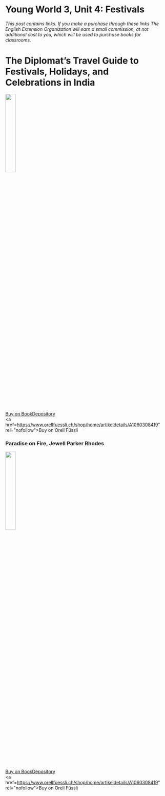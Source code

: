 # Young World 3, Unit 4: Festivals
*This post contains links. If you make a purchase through these links The English Extension Organization will earn a small commission, at not additional cost to you, which will be used to purchase books for classrooms.*


# The Diplomat’s Travel Guide to Festivals, Holidays, and Celebrations in India

<img src="https://imgur.com/0L23But.png" width="25%" />


<a href="https://www.bookdepository.com/Diplomats-Travel-Guide-Festivals-Holidays-Celebrations-India-Mohan-Pandey/9798615530456?ref=grid-view&qid=1674320907383&sr=1-1" rel="nofollow"> Buy on BookDepository</a>  
<a href=https://www.orellfuessli.ch/shop/home/artikeldetails/A1060308419" rel="nofollow">Buy on Orell Füssli</a>


### Paradise on Fire, Jewell Parker Rhodes

<img src="https://imgur.com/0L23But.png" width="25%" />


<a href="https://www.bookdepository.com/Paradise-on-Fire-Jewell-Parker-Rhodes/9781510109858?ref=grid-view&qid=1674320724874&sr=1-1" rel="nofollow"> Buy on BookDepository</a>  
<a href=https://www.orellfuessli.ch/shop/home/artikeldetails/A1060308419" rel="nofollow">Buy on Orell Füssli</a>
<!--stackedit_data:
eyJoaXN0b3J5IjpbLTE5MjU0OTM1MTAsMjY0OTY4OTQ2LC0xMT
MxODAzMTU2XX0=
-->